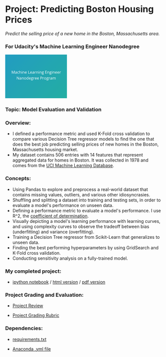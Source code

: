 # Project: Predicting Boston Housing Prices
*Predict the selling price of a new home in the Boston, Massachusetts area.*
### For Udacity's Machine Learning Engineer Nanodegree
<img src="https://github.com/jamesdellinger/machine_learning_nanodegree_boston_housing_project/blob/master/mlndlogo.png" height="140">

### Topic: Model Evaluation and Validation

### Overview:

* I defined a performance metric and used K-Fold cross validation to compare various Decision Tree regressor models to find the one that does the best job predicting selling prices of new homes in the Boston, Massachusetts housing market.
* My dataset contains 506 entries with 14 features that represent aggregated data for homes in Boston. It was collected in 1978 and comes from the [UCI Machine Learning Database](https://archive.ics.uci.edu/ml/datasets/Housing).

### Concepts:

* Using Pandas to explore and preprocess a real-world dataset that contains missing values, outliers, and various other idiosyncrasies.
* Shuffling and splitting a dataset into training and testing sets, in order to evaluate a model's performance on unseen data.
* Defining a performance metric to evaluate a model's performance. I use R^2, the [coefficient of determination](https://en.wikipedia.org/wiki/Coefficient_of_determination).
* Visually depicting a model's learning performance with learning curves, and using complexity curves to observe the tradeoff between bias (underfitting) and variance (overfitting).
* Training a Decision Tree regressor from Scikit-Learn that generalizes to unseen data.
* Finding the best performing hyperparameters by using GridSearch and K-Fold cross validation.
* Conducting sensitivity analysis on a fully-trained model.

### My completed project:

* [ipython notebook](https://github.com/jamesdellinger/machine_learning_nanodegree_boston_housing_project/blob/master/boston_housing.ipynb) / [html version](http://htmlpreview.github.com/?https://github.com/jamesdellinger/machine_learning_nanodegree_boston_housing_project/blob/master/report.html) / [pdf version](https://github.com/jamesdellinger/machine_learning_nanodegree_boston_housing_project/blob/master/boston_housing.pdf)

### Project Grading and Evaluation:

* [Project Review](https://github.com/jamesdellinger/machine_learning_nanodegree_boston_housing_project/blob/master/boston_housing_project_review.pdf)

* [Project Grading Rubric](https://github.com/jamesdellinger/machine_learning_nanodegree_boston_housing_project/blob/master/boston_housing_project_grading_rubric.pdf)

### Dependencies:

* [requirements.txt](https://github.com/jamesdellinger/machine_learning_nanodegree_boston_housing_project/blob/master/requirements.txt)

* [Anaconda .yml file](https://github.com/jamesdellinger/machine_learning_nanodegree_boston_housing_project/blob/master/boston_housing_project.yml)
